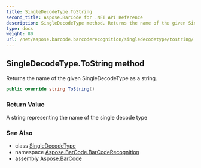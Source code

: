 ```yaml
---
title: SingleDecodeType.ToString
second_title: Aspose.BarCode for .NET API Reference
description: SingleDecodeType method. Returns the name of the given SingleDecodeType as a string
type: docs
weight: 80
url: /net/aspose.barcode.barcoderecognition/singledecodetype/tostring/
---
```

## SingleDecodeType.ToString method

Returns the name of the given SingleDecodeType as a string.

```csharp
public override string ToString()
```

### Return Value

A string representing the name of the single decode type

### See Also

* class [SingleDecodeType](../)
* namespace [Aspose.BarCode.BarCodeRecognition](../../../aspose.barcode.barcoderecognition/)
* assembly [Aspose.BarCode](../../../)



